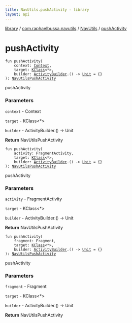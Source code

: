 ```yaml
---
title: NavUtils.pushActivity - library
layout: api
---
```


<div class='api-docs-breadcrumbs'><a href="../../index.html">library</a> / <a href="../index.html">com.raphaelbussa.navutils</a> / <a href="index.html">NavUtils</a> / <a href="./push-activity.html">pushActivity</a></div>

# pushActivity

<div class="overload-group" markdown="1">

<div class="signature"><code><span class="keyword">fun </span><span class="identifier">pushActivity</span><span class="symbol">(</span><br/>&nbsp;&nbsp;&nbsp;&nbsp;<span class="parameterName" id="com.raphaelbussa.navutils.NavUtils.Companion$pushActivity(android.content.Context, kotlin.reflect.KClass((kotlin.Any)), kotlin.Function1((com.raphaelbussa.navutils.activity.ActivityBuilder, kotlin.Unit)))/context">context</span><span class="symbol">:</span>&nbsp;<a href="https://developer.android.com/reference/android/content/Context.html"><span class="identifier">Context</span></a><span class="symbol">, </span><br/>&nbsp;&nbsp;&nbsp;&nbsp;<span class="parameterName" id="com.raphaelbussa.navutils.NavUtils.Companion$pushActivity(android.content.Context, kotlin.reflect.KClass((kotlin.Any)), kotlin.Function1((com.raphaelbussa.navutils.activity.ActivityBuilder, kotlin.Unit)))/target">target</span><span class="symbol">:</span>&nbsp;<a href="https://kotlinlang.org/api/latest/jvm/stdlib/kotlin.reflect/-k-class/index.html"><span class="identifier">KClass</span></a><span class="symbol">&lt;</span><span class="identifier">*</span><span class="symbol">&gt;</span><span class="symbol">, </span><br/>&nbsp;&nbsp;&nbsp;&nbsp;<span class="parameterName" id="com.raphaelbussa.navutils.NavUtils.Companion$pushActivity(android.content.Context, kotlin.reflect.KClass((kotlin.Any)), kotlin.Function1((com.raphaelbussa.navutils.activity.ActivityBuilder, kotlin.Unit)))/builder">builder</span><span class="symbol">:</span>&nbsp;<a href="../../com.raphaelbussa.navutils.activity/-activity-builder/index.html"><span class="identifier">ActivityBuilder</span></a><span class="symbol">.</span><span class="symbol">(</span><span class="symbol">)</span>&nbsp;<span class="symbol">-&gt;</span>&nbsp;<a href="https://kotlinlang.org/api/latest/jvm/stdlib/kotlin/-unit/index.html"><span class="identifier">Unit</span></a>&nbsp;<span class="symbol">=</span>&nbsp;{}<br/><span class="symbol">)</span><span class="symbol">: </span><a href="../../com.raphaelbussa.navutils.activity/-nav-utils-push-activity/index.html"><span class="identifier">NavUtilsPushActivity</span></a></code></div>

pushActivity

### Parameters

<code>context</code> - Context

<code>target</code> - KClass&lt;*&gt;

<code>builder</code> - ActivityBuilder.() -&gt; Unit

**Return**
NavUtilsPushActivity

</div>
<div class="overload-group" markdown="1">

<div class="signature"><code><span class="keyword">fun </span><span class="identifier">pushActivity</span><span class="symbol">(</span><br/>&nbsp;&nbsp;&nbsp;&nbsp;<span class="parameterName" id="com.raphaelbussa.navutils.NavUtils.Companion$pushActivity(androidx.fragment.app.FragmentActivity, kotlin.reflect.KClass((kotlin.Any)), kotlin.Function1((com.raphaelbussa.navutils.activity.ActivityBuilder, kotlin.Unit)))/activity">activity</span><span class="symbol">:</span>&nbsp;<span class="identifier">FragmentActivity</span><span class="symbol">, </span><br/>&nbsp;&nbsp;&nbsp;&nbsp;<span class="parameterName" id="com.raphaelbussa.navutils.NavUtils.Companion$pushActivity(androidx.fragment.app.FragmentActivity, kotlin.reflect.KClass((kotlin.Any)), kotlin.Function1((com.raphaelbussa.navutils.activity.ActivityBuilder, kotlin.Unit)))/target">target</span><span class="symbol">:</span>&nbsp;<a href="https://kotlinlang.org/api/latest/jvm/stdlib/kotlin.reflect/-k-class/index.html"><span class="identifier">KClass</span></a><span class="symbol">&lt;</span><span class="identifier">*</span><span class="symbol">&gt;</span><span class="symbol">, </span><br/>&nbsp;&nbsp;&nbsp;&nbsp;<span class="parameterName" id="com.raphaelbussa.navutils.NavUtils.Companion$pushActivity(androidx.fragment.app.FragmentActivity, kotlin.reflect.KClass((kotlin.Any)), kotlin.Function1((com.raphaelbussa.navutils.activity.ActivityBuilder, kotlin.Unit)))/builder">builder</span><span class="symbol">:</span>&nbsp;<a href="../../com.raphaelbussa.navutils.activity/-activity-builder/index.html"><span class="identifier">ActivityBuilder</span></a><span class="symbol">.</span><span class="symbol">(</span><span class="symbol">)</span>&nbsp;<span class="symbol">-&gt;</span>&nbsp;<a href="https://kotlinlang.org/api/latest/jvm/stdlib/kotlin/-unit/index.html"><span class="identifier">Unit</span></a>&nbsp;<span class="symbol">=</span>&nbsp;{}<br/><span class="symbol">)</span><span class="symbol">: </span><a href="../../com.raphaelbussa.navutils.activity/-nav-utils-push-activity/index.html"><span class="identifier">NavUtilsPushActivity</span></a></code></div>

pushActivity

### Parameters

<code>activity</code> - FragmentActivity

<code>target</code> - KClass&lt;*&gt;

<code>builder</code> - ActivityBuilder.() -&gt; Unit

**Return**
NavUtilsPushActivity

</div>
<div class="overload-group" markdown="1">

<div class="signature"><code><span class="keyword">fun </span><span class="identifier">pushActivity</span><span class="symbol">(</span><br/>&nbsp;&nbsp;&nbsp;&nbsp;<span class="parameterName" id="com.raphaelbussa.navutils.NavUtils.Companion$pushActivity(androidx.fragment.app.Fragment, kotlin.reflect.KClass((kotlin.Any)), kotlin.Function1((com.raphaelbussa.navutils.activity.ActivityBuilder, kotlin.Unit)))/fragment">fragment</span><span class="symbol">:</span>&nbsp;<span class="identifier">Fragment</span><span class="symbol">, </span><br/>&nbsp;&nbsp;&nbsp;&nbsp;<span class="parameterName" id="com.raphaelbussa.navutils.NavUtils.Companion$pushActivity(androidx.fragment.app.Fragment, kotlin.reflect.KClass((kotlin.Any)), kotlin.Function1((com.raphaelbussa.navutils.activity.ActivityBuilder, kotlin.Unit)))/target">target</span><span class="symbol">:</span>&nbsp;<a href="https://kotlinlang.org/api/latest/jvm/stdlib/kotlin.reflect/-k-class/index.html"><span class="identifier">KClass</span></a><span class="symbol">&lt;</span><span class="identifier">*</span><span class="symbol">&gt;</span><span class="symbol">, </span><br/>&nbsp;&nbsp;&nbsp;&nbsp;<span class="parameterName" id="com.raphaelbussa.navutils.NavUtils.Companion$pushActivity(androidx.fragment.app.Fragment, kotlin.reflect.KClass((kotlin.Any)), kotlin.Function1((com.raphaelbussa.navutils.activity.ActivityBuilder, kotlin.Unit)))/builder">builder</span><span class="symbol">:</span>&nbsp;<a href="../../com.raphaelbussa.navutils.activity/-activity-builder/index.html"><span class="identifier">ActivityBuilder</span></a><span class="symbol">.</span><span class="symbol">(</span><span class="symbol">)</span>&nbsp;<span class="symbol">-&gt;</span>&nbsp;<a href="https://kotlinlang.org/api/latest/jvm/stdlib/kotlin/-unit/index.html"><span class="identifier">Unit</span></a>&nbsp;<span class="symbol">=</span>&nbsp;{}<br/><span class="symbol">)</span><span class="symbol">: </span><a href="../../com.raphaelbussa.navutils.activity/-nav-utils-push-activity/index.html"><span class="identifier">NavUtilsPushActivity</span></a></code></div>

pushActivity

### Parameters

<code>fragment</code> - Fragment

<code>target</code> - KClass&lt;*&gt;

<code>builder</code> - ActivityBuilder.() -&gt; Unit

**Return**
NavUtilsPushActivity

</div>
